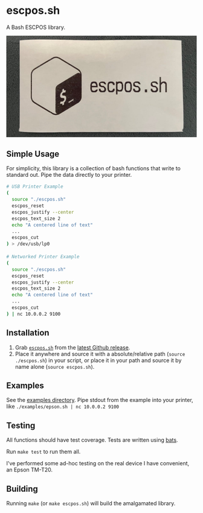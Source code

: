 # escpos.sh

A Bash ESCPOS library.

![A receipt with a pretty bash logo](./examples/resources/github_example.jpg)

## Simple Usage

For simplicity, this library is a collection of bash functions that write to
standard out. Pipe the data directly to your printer.

```bash
# USB Printer Example
(
  source "./escpos.sh"
  escpos_reset
  escpos_justify --center
  escpos_text_size 2
  echo "A centered line of text"
  ...
  escpos_cut
) > /dev/usb/lp0

# Networked Printer Example
(
  source "./escpos.sh"
  escpos_reset
  escpos_justify --center
  escpos_text_size 2
  echo "A centered line of text"
  ...
  escpos_cut
) | nc 10.0.0.2 9100
```

## Installation

1. Grab
   [`escpos.sh`](https://github.com/michaelkitson/escpos.sh/releases/latest/download/escpos.sh)
   from the
   [latest Github release](https://github.com/michaelkitson/escpos.sh/releases/latest).
2. Place it anywhere and source it with a absolute/relative path
   (`source ./escpos.sh`) in your script, or place it in your path and source it
   by name alone (`source escpos.sh`).

## Examples

See the [examples directory](./examples). Pipe stdout from the example into your
printer, like `./examples/epson.sh | nc 10.0.0.2 9100`

## Testing

All functions should have test coverage. Tests are written using
[bats](https://github.com/bats-core/bats-core).

Run `make test` to run them all.

I've performed some ad-hoc testing on the real device I have convenient, an
Epson TM-T20.

## Building

Running `make` (or `make escpos.sh`) will build the amalgamated library.
